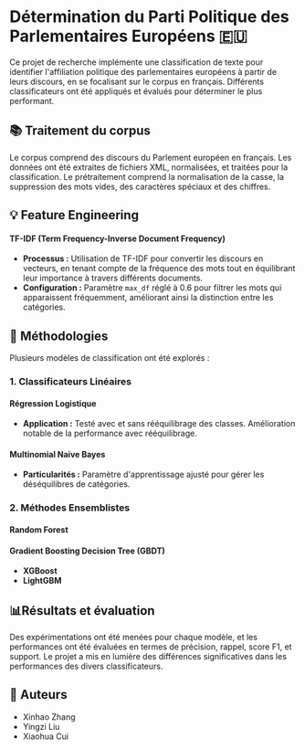 # Détermination du Parti Politique des Parlementaires Européens 🇪🇺

Ce projet de recherche implémente une classification de texte pour identifier l'affiliation politique des parlementaires européens à partir de leurs discours, en se focalisant sur le corpus en français. Différents classificateurs ont été appliqués et évalués pour déterminer le plus performant.



## 📚 Traitement du corpus

Le corpus comprend des discours du Parlement européen en français. Les données ont été extraites de fichiers XML, normalisées, et traitées pour la classification. Le prétraitement comprend la normalisation de la casse, la suppression des mots vides, des caractères spéciaux et des chiffres.





## 💡 Feature Engineering

#### TF-IDF (Term Frequency-Inverse Document Frequency)

- **Processus :** Utilisation de TF-IDF pour convertir les discours en vecteurs, en tenant compte de la fréquence des mots tout en équilibrant leur importance à travers différents documents.
- **Configuration :** Paramètre `max_df` réglé à 0.6 pour filtrer les mots qui apparaissent fréquemment, améliorant ainsi la distinction entre les catégories.

### 

## 🚀 Méthodologies

Plusieurs modèles de classification ont été explorés :

### 1. Classificateurs Linéaires

#### Régression Logistique

- **Application :** Testé avec et sans rééquilibrage des classes. Amélioration notable de la performance avec rééquilibrage.

#### Multinomial Naive Bayes

- **Particularités :** Paramètre d'apprentissage ajusté pour gérer les déséquilibres de catégories.

### 2. Méthodes Ensemblistes

#### Random Forest

#### Gradient Boosting Decision Tree (GBDT)

- **XGBoost**
- **LightGBM**



## 📊Résultats et évaluation

Des expérimentations ont été menées pour chaque modèle, et les performances ont été évaluées en termes de précision, rappel, score F1, et support. Le projet a mis en lumière des différences significatives dans les performances des divers classificateurs.



## 👥 Auteurs

- Xinhao Zhang
- Yingzi Liu
- Xiaohua Cui
